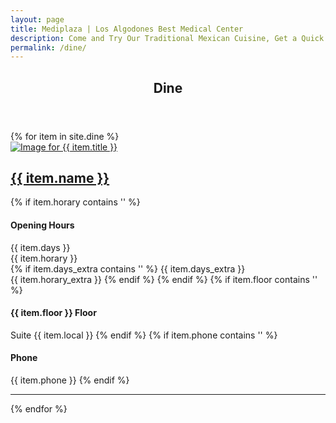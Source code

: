 ```yaml
---
layout: page
title: Mediplaza | Los Algodones Best Medical Center 
description: Come and Try Our Traditional Mexican Cuisine, Get a Quick Bite at Our Deli or Enjoy a Delicious Cup of Coffee, Everything Here at MediPlaza Los Algodones. Eat, Shop and Have Fun Today!
permalink: /dine/
---
```

<section role="content" class="list-bussines shop">
  <div class="row">
    <div class="col sm-12 md-10 md-center">
      <header class="page-header">
        <h1 class="title">Dine</h1>
      </header>
    </div>
    <div class="col sm-12 md-10 md-center">
      <div class="row">
        {% for item in site.dine %}
        <article class="col md-6">
          <div class="row flex flex--center flex--middle">
            <div class="col md-6">
              <a href="{{ item.url }}" class="flex flex--center flex--middle">
                <img src="{{ item.avatar }}" alt="Image for {{ item.title }}">
              </a>
            </div>
            <div class="col md-6">
              <h2><a href="{{ item.url }}">{{ item.name }}</a></h2>
              {% if item.horary contains '' %}
              <h4>Opening Hours</h4>
              <span>{{ item.days }}<br></span>
              <span>{{ item.horary }}<br></span>
              {% if item.days_extra contains '' %}
              <span>{{ item.days_extra }}<br></span>
              <span>{{ item.horary_extra }}</span>
              {% endif %}
              {% endif %}
              {% if item.floor contains '' %}
              <h4>{{ item.floor }} Floor</h4>
                <span>Suite {{ item.local }}</span>
              {% endif %}
              {% if item.phone contains '' %}
              <h4>Phone</h4>
              <span>{{ item.phone }}</span>
              {% endif %}
            </div>
          </div>
          <hr>
        </article>
        {% endfor %}
      </div>
    </div>
  </div>
</section>